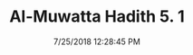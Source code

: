 ---
title        : "Al-Muwatta Hadith 5. 1"
date         : 7/25/2018 12:28:45 PM
draft        : false
type         : "hadith"
layout       : "hadith"
BookCode     : "AMH"
VolumeNumber : "5"
HadithNumber : "1"
categories  :  ["Prayer, Friday (Jumua) - Doing Ghusl on the Day of Jumua"]
---